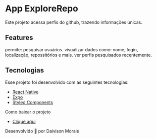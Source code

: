 # App ExploreRepo
Este projeto acessa perfis do github, trazendo informações únicas.

## Features
permite: pesquisar usuários.
visualizar dados como: nome, login, localização, repossitórios e mais.
ver perfis pesquisados recentemente.

## Tecnologias
Esse projeto foi desenvolvido com as seguintes tecnologias:

- [React Native](https://reactnative.dev/)
- [Expo](https://docs.expo.dev/)
- [Styled Components](https://styled-components.com/)

Como baixar o projeto
- [Clique aqui](./.github/app-prfofile-github.apk)


Desenvolvido 💜 por Daivison Morais